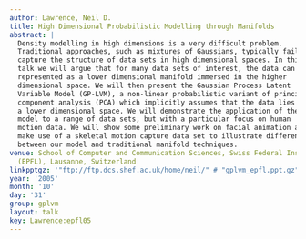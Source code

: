 ```yaml
---
author: Lawrence, Neil D.
title: High Dimensional Probabilistic Modelling through Manifolds
abstract: |
  Density modelling in high dimensions is a very difficult problem.
  Traditional approaches, such as mixtures of Gaussians, typically fail to
  capture the structure of data sets in high dimensional spaces. In this
  talk we will argue that for many data sets of interest, the data can be
  represented as a lower dimensional manifold immersed in the higher
  dimensional space. We will then present the Gaussian Process Latent
  Variable Model (GP-LVM), a non-linear probabilistic variant of principal
  component analysis (PCA) which implicitly assumes that the data lies on
  a lower dimensional space. We will demonstrate the application of the
  model to a range of data sets, but with a particular focus on human
  motion data. We will show some preliminary work on facial animation and
  make use of a skeletal motion capture data set to illustrate differences
  between our model and traditional manifold techniques.
venue: School of Computer and Communication Sciences, Swiss Federal Institute of Technology
  (EPFL), Lausanne, Switzerland
linkpptgz: '"ftp://ftp.dcs.shef.ac.uk/home/neil/" # "gplvm_epfl.ppt.gz"'
year: '2005'
month: '10'
day: '31'
group: gplvm
layout: talk
key: Lawrence:epfl05
---
```

